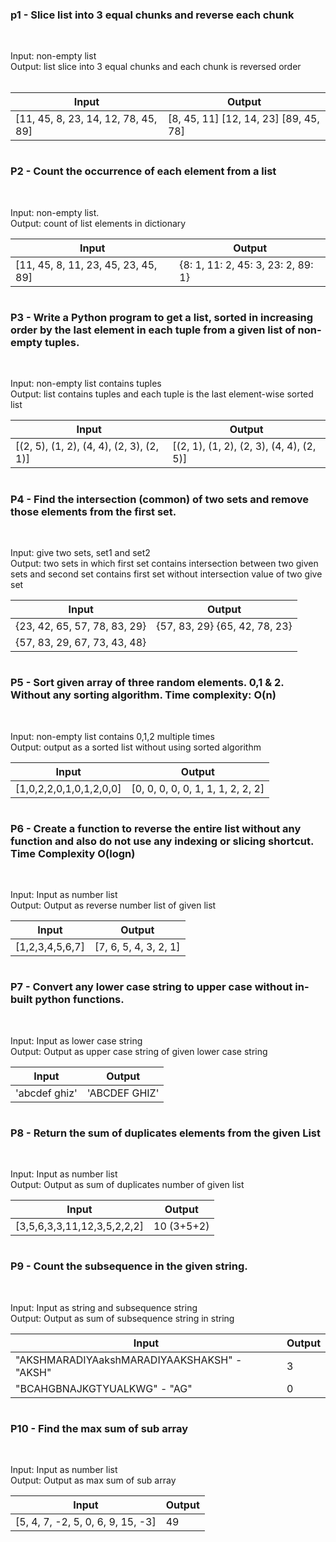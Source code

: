 ### p1 - Slice list into 3 equal chunks and reverse each chunk
<br>

Input: non-empty list<br>
Output: list slice into 3 equal chunks and each chunk is reversed order <br><br>

| Input | Output |
| ----- | ----- |
| [11, 45, 8, 23, 14, 12, 78, 45, 89] | [8, 45, 11] [12, 14, 23] [89, 45, 78] |

#

### P2 - Count the occurrence of each element from a list
<br>

Input: non-empty list.<br>
Output: count of list elements in dictionary

| Input | Output |
| ----- | ----- |
| [11, 45, 8, 11, 23, 45, 23, 45, 89] | {8: 1, 11: 2, 45: 3, 23: 2, 89: 1} |
#

### P3 - Write a Python program to get a list, sorted in increasing order by the last element in each tuple from a given list of non-empty tuples.
<br>

Input: non-empty list contains tuples<br>
Output: list contains tuples and each tuple is the last element-wise sorted list

| Input | Output |
| ----- | ----- |
| [(2, 5), (1, 2), (4, 4), (2, 3), (2, 1)] | [(2, 1), (1, 2), (2, 3), (4, 4), (2, 5)] |

#

### P4 -  Find the intersection (common) of two sets and remove those elements from the first set.
 <br>


Input: give two sets, set1 and set2<br>
Output: two sets in which first set contains intersection between two given sets and second set contains first set without intersection value of two give set

| Input | Output |
| ----- | ----- |
| {23, 42, 65, 57, 78, 83, 29} | {57, 83, 29} {65, 42, 78, 23} |
| {57, 83, 29, 67, 73, 43, 48} |
#

### P5 - Sort given array of three random elements. 0,1 & 2. Without any sorting algorithm. Time complexity: O(n)
<br>

Input: non-empty list contains 0,1,2 multiple times<br>
Output: output as a sorted list without using sorted algorithm

| Input | Output |
| ----- | ----- |
| [1,0,2,2,0,1,0,1,2,0,0] | [0, 0, 0, 0, 0, 1, 1, 1, 2, 2, 2]  |
#

### P6 - Create a function to reverse the entire list without any function and also do not use any indexing or slicing shortcut. Time Complexity O(logn)
<br>

Input: Input as number list<br>
Output: Output as reverse number list of given list

| Input | Output |
| ----- | ----- |
| [1,2,3,4,5,6,7] | [7, 6, 5, 4, 3, 2, 1] |
#

### P7 - Convert any lower case string to upper case without in-built python functions.
<br>

Input: Input as lower case string<br>
Output: Output as upper case string of given lower case string

| Input | Output |
| ----- | ----- |
| 'abcdef ghiz' | 'ABCDEF GHIZ' |
#

### P8 - Return the sum of duplicates elements from the given List
<br>

Input: Input as number list<br>
Output: Output as sum of duplicates number of given list

| Input | Output |
| ----- | ----- |
| [3,5,6,3,3,11,12,3,5,2,2,2] | 10 (3+5+2) |
#

### P9 - Count the subsequence in the given string.
<br>

Input: Input as string and subsequence string<br>
Output: Output as sum of subsequence string in string 

| Input | Output |
| ----- | ----- |
| "AKSHMARADIYAakshMARADIYAAKSHAKSH" - "AKSH" | 3 |
| "BCAHGBNAJKGTYUALKWG" - "AG" | 0 |
#
### P10 - Find the max sum of sub array
<br>

Input: Input as number list<br>
Output: Output as max sum of sub array

| Input | Output |
| ----- | ----- |
| [5, 4, 7, -2, 5, 0, 6, 9, 15, -3] | 49 |
#
